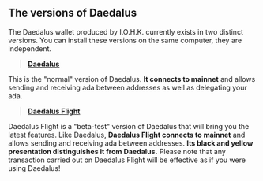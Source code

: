 ## The versions of Daedalus ##

The Daedalus wallet produced by I.O.H.K. currently exists in two distinct versions.
You can install these versions on the same computer, they are independent.

> [**Daedalus**](https://daedaluswallet.io/en/download/)

This is the "normal" version of Daedalus. **It connects to mainnet** and allows sending and receiving ada between addresses as well as delegating your ada. 

> [**Daedalus Flight**](https://daedaluswallet.io/en/flight/)

Daedalus Flight is a "beta-test" version of Daedalus that will bring you the latest features. Like Daedalus, **Daedalus Flight connects to mainnet** and allows sending and receiving ada between addresses. **Its black and yellow presentation distinguishes it from Daedalus.** Please note that any transaction carried out on Daedalus Flight will be effective as if you were using Daedalus!